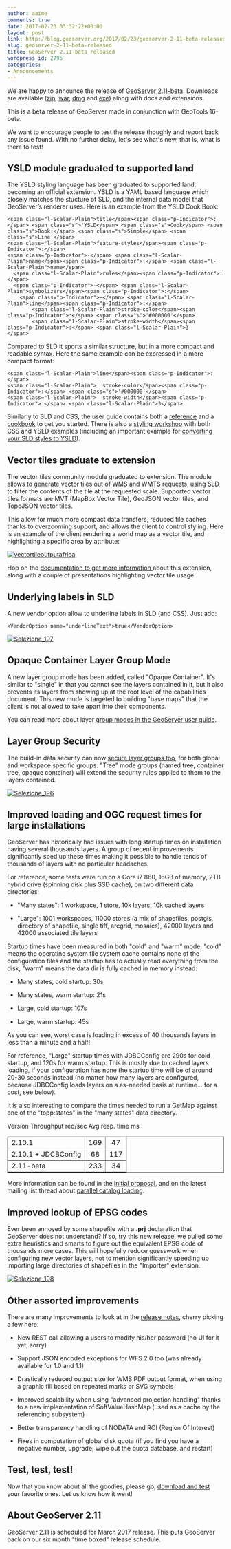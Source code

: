 ```yaml
---
author: aaime
comments: true
date: 2017-02-23 03:32:22+00:00
layout: post
link: http://blog.geoserver.org/2017/02/23/geoserver-2-11-beta-released/
slug: geoserver-2-11-beta-released
title: GeoServer 2.11-beta released
wordpress_id: 2795
categories:
- Announcements
---
```


We are happy to announce the release of [GeoServer 2.11-beta](http://sourceforge.net/projects/geoserver/files/GeoServer/2.11-beta/). Downloads are available ([zip](http://sourceforge.net/projects/geoserver/files/GeoServer/2.11-beta/geoserver-2.11-beta-bin.zip/download), [war](http://sourceforge.net/projects/geoserver/files/GeoServer/2.11-beta/geoserver-2.11-beta-war.zip/download), [dmg](http://sourceforge.net/projects/geoserver/files/GeoServer/2.10-beta/geoserver-2.11-beta.dmg/download) and [exe](http://sourceforge.net/projects/geoserver/files/GeoServer/2.11-beta/geoserver-2.11-beta.exe/download)) along with docs and extensions.

This is a beta release of GeoServer made in conjunction with GeoTools 16-beta.

We want to encourage people to test the release thoughly and report back any issue found. With no further delay, let's see what's new, that is, what is there to test!


## YSLD module graduated to supported land


The YSLD styling language has been graduated to supported land, becoming an official extension. YSLD is a YAML based language which closely matches the stucture of SLD, and the internal data model that GeoServer’s renderer uses. Here is an example from the YSLD Cook Book:

    
    <span class="l-Scalar-Plain">title</span><span class="p-Indicator">:</span> <span class="s">'YSLD</span> <span class="s">Cook</span> <span class="s">Book:</span> <span class="s">Simple</span> <span class="s">Line'</span>
    <span class="l-Scalar-Plain">feature-styles</span><span class="p-Indicator">:</span>
    <span class="p-Indicator">-</span> <span class="l-Scalar-Plain">name</span><span class="p-Indicator">:</span> <span class="l-Scalar-Plain">name</span>
      <span class="l-Scalar-Plain">rules</span><span class="p-Indicator">:</span>
      <span class="p-Indicator">-</span> <span class="l-Scalar-Plain">symbolizers</span><span class="p-Indicator">:</span>
        <span class="p-Indicator">-</span> <span class="l-Scalar-Plain">line</span><span class="p-Indicator">:</span>
            <span class="l-Scalar-Plain">stroke-color</span><span class="p-Indicator">:</span> <span class="s">'#000000'</span>
            <span class="l-Scalar-Plain">stroke-width</span><span class="p-Indicator">:</span> <span class="l-Scalar-Plain">3
    </span>


Compared to SLD it sports a similar structure, but in a more compact and readable syntax. Here the same example can be expressed in a more compact format:

    
    <span class="l-Scalar-Plain">line</span><span class="p-Indicator">:</span>
    <span class="l-Scalar-Plain">  stroke-color</span><span class="p-Indicator">:</span> <span class="s">'#000000'</span>
    <span class="l-Scalar-Plain">  stroke-width</span><span class="p-Indicator">:</span> <span class="l-Scalar-Plain">3</span>


Similarly to SLD and CSS, the user guide contains both a [reference](http://docs.geoserver.org/stable/en/user/styling/ysld/reference/index.html) and a [cookbook](http://docs.geoserver.org/stable/en/user/styling/ysld/cookbook/index.html) to get you started. There is also a [styling workshop](http://docs.geoserver.org/latest/en/user/styling/workshop/index.html) with both CSS and YSLD examples (including an important example for [converting your SLD styles to YSLD](http://docs.geoserver.org/latest/en/user/styling/workshop/ysld/done.html#converting-to-ysld)).


## Vector tiles graduate to extension


The vector tiles community module graduated to extension. The module allows to generate vector tiles out of WMS and WMTS requests, using SLD to filter the contents of the tile at the requested scale. Supported vector tiles formats are MVT (MapBox Vector Tile), GeoJSON vector tiles, and TopoJSON vector tiles.

This allow for much more compact data transfers, reduced tile caches thanks to overzooming support, and allows the client to control styling. Here is an example of the client rendering a world map as a vector tile, and highlighting a specific area by attribute:

[![vectortileoutputafrica](http://blog.geoserver.org/wp-content/uploads/2017/02/vectortileoutputafrica.png)](http://blog.geoserver.org/wp-content/uploads/2017/02/vectortileoutputafrica.png)



Hop on the [documentation to get more information ](http://docs.geoserver.org/latest/en/user/extensions/vectortiles/index.html)about this extension, along with a couple of presentations highlighting vector tile usage.


## Underlying labels in SLD


A new vendor option allow to underline labels in SLD (and CSS). Just add:

    
    <VendorOption name="underlineText">true</VendorOption>


[![Selezione_197](http://blog.geoserver.org/wp-content/uploads/2017/02/Selezione_197.png)](http://blog.geoserver.org/wp-content/uploads/2017/02/Selezione_197.png)


## Opaque Container Layer Group Mode


A new layer group mode has been added, called "Opaque Container". It's similar to "single" in that you cannot see the layers contained in it, but it also prevents its layers from showing up at the root level of the capabilities document. This new mode is targeted to building "base maps" that the client is not allowed to take apart into their components.

You can read more about layer [group modes in the GeoServer user guide](http://docs.geoserver.org/latest/en/user/data/webadmin/layergroups.html#layer-group-modes).


## Layer Group Security


The build-in data security can now [secure layer groups too](http://docs.geoserver.org/latest/en/user/security/layer.html#), for both global and workspace specific groups. "Tree" mode groups (named tree, container tree, opaque container) will extend the security rules applied to them to the layers contained.

[![Selezione_196](http://blog.geoserver.org/wp-content/uploads/2017/02/Selezione_196.png)](http://blog.geoserver.org/wp-content/uploads/2017/02/Selezione_196.png)


## Improved loading and OGC request times for large installations


GeoServer has historically had issues with long startup times on installation having several thousands layers. A group of recent improvements significantly sped up these times making it possible to handle tends of thousands of layers with no particular headaches.

For reference, some tests were run on a Core i7 860, 16GB of memory, 2TB hybrid drive (spinning disk plus SSD cache), on two different data directories:






 	
  * "Many states": 1 workspace, 1 store, 10k layers, 10k cached layers

 	
  * "Large": 1001 workspaces, 11000 stores (a mix of shapefiles, postgis, directory of shapefile, single tiff, arcgrid, mosaics), 42000 layers and 42000 associated tile layers


Startup times have been measured in both "cold" and "warm" mode, "cold" means the operating system file system cache contains none of the configuration files and the startup has to actually read everything from the disk, "warm" means the data dir is fully cached in memory instead:

 	
  * Many states, cold startup: 30s

 	
  * Many states, warm startup: 21s

 	
  * Large, cold startup: 107s

 	
  * Large, warm startup: 45s


As you can see, worst case is loading in excess of 40 thousands layers in less than a minute and a half!

For reference, "Large" startup times with JDBCConfig are 290s for cold startup, and 120s for warm startup. This is mostly due to cached layers loading, if your configuration has none the startup time will be of around 20-30 seconds instead (no matter how many layers are configured, because JDBCConfig loads layers on a as-needed basis at runtime... for a cost, see below).

It is also interesting to compare the times needed to run a GetMap against one of the "topp:states" in the "many states" data directory.
<table border="1" >

<tr >
Version
Throughput req/sec
Avg resp. time ms
</tr>

<tbody >
<tr >

<td >2.10.1
</td>

<td align="center" >169
</td>

<td align="center" >47
</td>
</tr>
<tr >

<td >2.10.1 + JDCBConfig
</td>

<td align="center" >68
</td>

<td align="center" >117
</td>
</tr>
<tr >

<td >2.11-beta
</td>

<td align="center" >233
</td>

<td align="center" >34
</td>
</tr>
</tbody>
</table>



More information can be found in the [initial proposal](https://github.com/geoserver/geoserver/wiki/GSIP%20155), and on the latest mailing list thread about [parallel catalog loading](http://osgeo-org.1560.x6.nabble.com/Achievement-unlocked-partial-parallel-catalog-loading-td5308499.html).


## Improved lookup of EPSG codes


Ever been annoyed by some shapefile with a **.prj** declaration that GeoServer does not understand? If so, try this new release, we pulled some extra heuristics and smarts to figure out the equivalent EPSG code of thousands more cases. This will hopefully reduce guesswork when configuring new vector layers, not to mention significantly speeding up importing large directories of shapefiles in the "Importer" extension.

[![Selezione_198](http://blog.geoserver.org/wp-content/uploads/2017/02/Selezione_198.png)](http://blog.geoserver.org/wp-content/uploads/2017/02/Selezione_198.png)


## Other assorted improvements


There are many improvements to look at in the [release notes](https://osgeo-org.atlassian.net/secure/ReleaseNote.jspa?projectId=10000&version=14404), cherry picking a few here:



 	
  * New REST call allowing a users to modify his/her password (no UI for it yet, sorry)

 	
  * Support JSON encoded exceptions for WFS 2.0 too (was already available for 1.0 and 1.1)

 	
  * Drastically reduced output size for WMS PDF output format, when using a graphic fill based on repeated marks or SVG symbols

 	
  * Improved scalability when using "advanced projection handling" thanks to a new implementation of SoftValueHashMap (used as a cache by the referencing subsystem)

 	
  * Better transparency handling of NODATA and ROI (Region Of Interest)

 	
  * Fixes in computation of global disk quota (if you find you have a negative number, upgrade, wipe out the quota database, and restart)




## Test, test, test!


Now that you know about all the goodies, please go, [download and test](http://sourceforge.net/projects/geoserver/files/GeoServer/2.11-beta/) your favorite ones. Let us know how it went!


## About GeoServer 2.11


GeoServer 2.11 is scheduled for March 2017 release. This puts GeoServer back on our six month "time boxed" release schedule.
